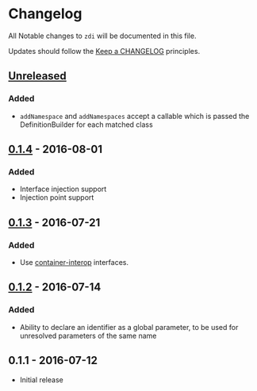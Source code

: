 # Changelog

All Notable changes to `zdi` will be documented in this file.

Updates should follow the [Keep a CHANGELOG](http://keepachangelog.com/) principles.

## [Unreleased]

### Added
- `addNamespace` and `addNamespaces` accept a callable which is passed the DefinitionBuilder for each matched class

## [0.1.4] - 2016-08-01

### Added
- Interface injection support
- Injection point support

## [0.1.3] - 2016-07-21

### Added
- Use [container-interop](https://github.com/container-interop/container-interop) interfaces.

## [0.1.2] - 2016-07-14

### Added
- Ability to declare an identifier as a global parameter, to be used for unresolved parameters of the same name

## 0.1.1 - 2016-07-12
- Initial release

[Unreleased]: https://github.com/jbboehr/zdi/compare/v0.1.4...HEAD
[0.1.4]: https://github.com/jbboehr/zdi/compare/v0.1.3...v0.1.4
[0.1.3]: https://github.com/jbboehr/zdi/compare/v0.1.2...v0.1.3
[0.1.2]: https://github.com/jbboehr/zdi/compare/v0.1.1...v0.1.2
